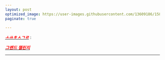 ```yaml
---
layout: post
optimized_image: https://user-images.githubusercontent.com/13609186/158834851-5c5d7736-001b-448d-8bb6-eb99f2f16233.jpg
paginate: true

---
```


[<span style="color:red">***ㅗㅛㅎㅅㄱㄹ***</span>](https://github.com/choijangwook/cjw/blob/master/_posts/2022-01-10-%EC%9E%84%EC%8B%9C.md) : <br>

[<span style="color:red">***그랜드 챌린지***</span>](https://www.edaily.co.kr/news/read?newsId=01498966629049576&mediaCodeNo=257) <br>

  
  
  
  
  
  ---
  
  
